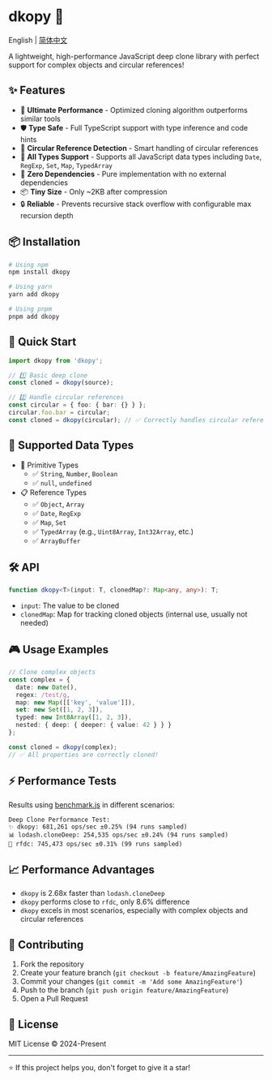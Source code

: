 # dkopy 🚀

English | [简体中文](../README.md)

A lightweight, high-performance JavaScript deep clone library with perfect support for complex objects and circular references!

## ✨ Features

- 🚀 **Ultimate Performance** - Optimized cloning algorithm outperforms similar tools
- 🛡️ **Type Safe** - Full TypeScript support with type inference and code hints
- 🔄 **Circular Reference Detection** - Smart handling of circular references
- 🎨 **All Types Support** - Supports all JavaScript data types including `Date`, `RegExp`, `Set`, `Map`, `TypedArray`
- 🧰 **Zero Dependencies** - Pure implementation with no external dependencies
- 📦 **Tiny Size** - Only ~2KB after compression
- 🔒 **Reliable** - Prevents recursive stack overflow with configurable max recursion depth

## 📦 Installation

```bash
# Using npm
npm install dkopy

# Using yarn
yarn add dkopy

# Using pnpm
pnpm add dkopy
```

## 🚀 Quick Start

```ts
import dkopy from 'dkopy';

// 1️⃣ Basic deep clone
const cloned = dkopy(source);

// 2️⃣ Handle circular references
const circular = { foo: { bar: {} } };
circular.foo.bar = circular;
const cloned = dkopy(circular); // ✅ Correctly handles circular references
```

## 🎯 Supported Data Types

- 💫 Primitive Types
  - ✅ `String`, `Number`, `Boolean`
  - ✅ `null`, `undefined`
- 📋 Reference Types
  - ✅ `Object`, `Array`
  - ✅ `Date`, `RegExp`
  - ✅ `Map`, `Set`
  - ✅ `TypedArray` (e.g., `Uint8Array`, `Int32Array`, etc.)
  - ✅ `ArrayBuffer`

## 🛠️ API

```ts
function dkopy<T>(input: T, clonedMap?: Map<any, any>): T;
```

* `input`: The value to be cloned
* `clonedMap`: Map for tracking cloned objects (internal use, usually not needed)

## 🎮 Usage Examples

```ts
// Clone complex objects
const complex = {
  date: new Date(),
  regex: /test/g,
  map: new Map([['key', 'value']]),
  set: new Set([1, 2, 3]),
  typed: new Int8Array([1, 2, 3]),
  nested: { deep: { deeper: { value: 42 } } }
};

const cloned = dkopy(complex);
// ✅ All properties are correctly cloned!
```

## ⚡️ Performance Tests

Results using [benchmark.js](https://benchmarkjs.com/) in different scenarios:

```
Deep Clone Performance Test:
✨ dkopy: 681,261 ops/sec ±0.25% (94 runs sampled)
📊 lodash.cloneDeep: 254,535 ops/sec ±0.24% (94 runs sampled)
🚀 rfdc: 745,473 ops/sec ±0.31% (99 runs sampled)
```

## 📈 Performance Advantages

* `dkopy` is 2.68x faster than `lodash.cloneDeep`
* `dkopy` performs close to `rfdc`, only 8.6% difference
* `dkopy` excels in most scenarios, especially with complex objects and circular references

## 🤝 Contributing

1. Fork the repository
2. Create your feature branch (`git checkout -b feature/AmazingFeature`)
3. Commit your changes (`git commit -m 'Add some AmazingFeature'`)
4. Push to the branch (`git push origin feature/AmazingFeature`)
5. Open a Pull Request

## 📄 License

MIT License © 2024-Present

---
⭐️ If this project helps you, don't forget to give it a star!
